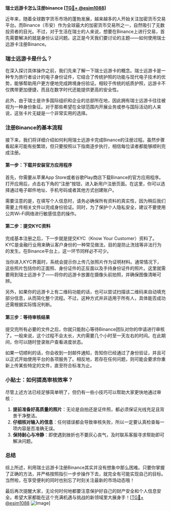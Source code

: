 **瑞士远游卡怎么注册binance [[TG💪+ @esim1088](https://t.me/s/esim1088)]**

近年来，随着全球数字货币市场的蓬勃发展，越来越多的人开始关注加密货币交易平台。而Binance（币安）作为全球最大的加密货币交易所之一，自然吸引了无数投资者的目光。不过，对于生活在瑞士的人来说，想要在Binance上进行交易，首先需要解决的就是身份认证问题。这正是今天我们要讨论的主题——如何使用瑞士远游卡注册Binance。

### 瑞士远游卡是什么？

在深入探讨具体操作之前，我们先来了解一下瑞士远游卡的概念。瑞士远游卡是一种专为旅行者设计的电子身份证件，它结合了传统护照的功能与现代电子技术的优势，能够帮助用户更方便地完成跨境身份验证。相较于传统的纸质护照，远游卡不仅携带更加便捷，而且在数字时代还能提供更高的安全性。

此外，由于瑞士是许多国际组织和企业的总部所在地，因此拥有瑞士远游卡往往被视为一种身份象征。对于那些希望在全球范围内开展业务或参与国际活动的人来说，这张卡片无疑是一个非常实用的选择。

### 注册Binance的基本流程

接下来，我们将详细介绍如何利用瑞士远游卡完成Binance的注册过程。虽然步骤看起来可能有些繁琐，但只要按照以下指南逐步执行，相信每位读者都能够顺利完成注册。

#### 第一步：下载并安装官方应用程序

首先，你需要从苹果App Store或者谷歌Play商店下载Binance的官方应用程序。打开应用后，点击右下角的“注册”按钮，进入新用户注册页面。在这里，你可以选择通过电子邮件地址、手机号码或者其他方式创建账户。

需要注意的是，在填写个人信息时，请务必确保所有资料的真实性，因为稍后我们需要上传相关文件以完成身份验证。同时，为了保护个人隐私安全，建议不要使用公共Wi-Fi网络进行敏感信息的操作。

#### 第二步：提交KYC资料

完成基本注册之后，下一步就是提交KYC（Know Your Customer）资料了。KYC是金融行业用来确认客户身份的一种常见做法，目的是防止洗钱等非法行为的发生。在Binance平台上，这一环节同样必不可少。

当你进入KYC界面时，系统会提示你上传几张照片作为证明材料。通常情况下，这些照片包括你的正面照、身份证件的正反面以及手持身份证件的照片。这里就需要用到瑞士远游卡了——将你的远游卡放置在摄像头前拍照，并确保图像清晰可辨。

另外，如果你的远游卡上有二维码功能的话，也可以尝试扫描该二维码来自动填充部分信息，从而简化整个流程。不过，这种方式并非适用于所有人，具体能否成功还需根据实际情况判断。

#### 第三步：等待审核结果

提交完所有必要的文件之后，你就只能耐心等待Binance团队对你的申请进行审核了。一般来说，这个过程不会太长，大约需要几个小时至一天左右的时间。在此期间，你可以随时登录账户查看进度状态。

如果一切顺利的话，你会收到一封邮件通知，告知你已经通过了身份验证，并且可以正式开始使用平台的各项服务了。相反地，若存在任何问题，则可能会要求你重新上传某些特定的文件，直至符合标准为止。

### 小贴士：如何提高审核效率？

尽管上述方法已经足够简单明了，但仍有一些小技巧可以帮助大家更快地通过审核：

1. **提前准备好高质量的照片**：无论是自拍还是证件照，都必须保证光线充足且背景干净整洁。
2. **仔细核对输入的信息**：任何错误都会导致审核失败，所以一定要认真检查每一项内容是否准确无误。
3. **保持耐心与冷静**：即使遇到挫折也不要灰心丧气，及时联系客服寻求帮助即可解决问题。

### 总结

综上所述，利用瑞士远游卡注册Binance其实并没有想象中那么困难。只要你掌握了正确的方法，并严格按照指引一步步操作下去，就完全有可能实现自己的目标。当然啦，在享受便利的同时也别忘了时刻关注最新的市场动态哦！

最后再次提醒大家，无论何时何地都要注意保护好自己的财产安全和个人信息安全。希望大家都能在这个充满机遇与挑战的新领域里大展身手！[[TG💪+ @esim1088](https://t.me/s/esim1088) ![Image](https://i.postimg.cc/4NQfJmqS/Snipaste-2025-05-13-00-14-12.png)]